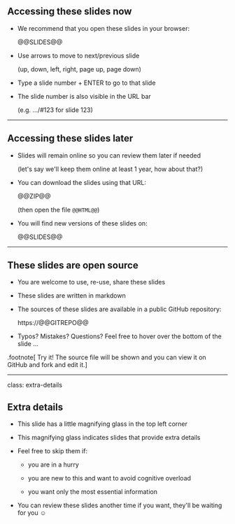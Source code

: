 ## Accessing these slides now

- We recommend that you open these slides in your browser:

  @@SLIDES@@

- Use arrows to move to next/previous slide

  (up, down, left, right, page up, page down)

- Type a slide number + ENTER to go to that slide

- The slide number is also visible in the URL bar

  (e.g. .../#123 for slide 123)

---

## Accessing these slides later

- Slides will remain online so you can review them later if needed

  (let's say we'll keep them online at least 1 year, how about that?)

- You can download the slides using that URL:

  @@ZIP@@

  (then open the file `@@HTML@@`)

- You will find new versions of these slides on:

  @@SLIDES@@

---

## These slides are open source

- You are welcome to use, re-use, share these slides

- These slides are written in markdown

- The sources of these slides are available in a public GitHub repository:

  https://@@GITREPO@@

- Typos? Mistakes? Questions? Feel free to hover over the bottom of the slide ...

.footnote[ Try it! The source file will be shown and you can view it on GitHub and fork and edit it.]

<!--
.exercise[
```open https://@@GITREPO@@/tree/master/slides/common/about-slides.md```
]
-->

---

class: extra-details

## Extra details

- This slide has a little magnifying glass in the top left corner

- This magnifying glass indicates slides that provide extra details

- Feel free to skip them if:

  - you are in a hurry

  - you are new to this and want to avoid cognitive overload

  - you want only the most essential information

- You can review these slides another time if you want, they'll be waiting for you ☺
